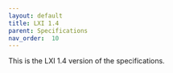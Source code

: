 ```yaml
---
layout: default
title: LXI 1.4
parent: Specifications
nav_order:  10
---
```


This is the LXI 1.4 version of  the specifications.

